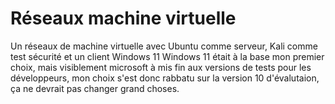 # Réseaux machine virtuelle
Un réseaux de machine virtuelle avec Ubuntu comme serveur, Kali comme test sécurité et un client Windows 11
Windows 11 était à la base mon premier choix, mais visiblement microsoft à mis fin aux versions de tests pour les développeurs, mon choix s'est donc rabbatu sur la version 10 d'évalutaion, ça ne devrait pas changer grand choses. 
